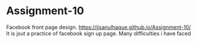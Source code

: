 # Assignment-10
Facebook front page design.
https://jisanulhaque.github.io/Assignment-10/
It is jsut a practice of facebook sign up page.
Many difficulties i have faced
